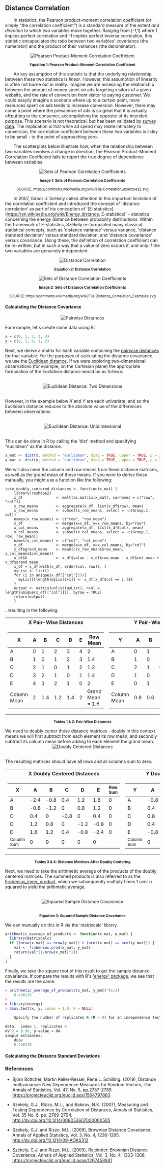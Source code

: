 ## Distance Correlation
&nbsp;&nbsp;&nbsp;&nbsp;&nbsp;&nbsp; In statistics, the Pearson product-moment correlation coefficient (or simply "the correlation coefficient") is a standard measure of the extent *and direction* to which two variables move together. Ranging from [-1,1] where 1 implies perfect correlation and -1 implies perfect inverse correlation, this statistic encapsulates the ratio between two variables' covariance (the numerator) and the product of their variances (the denominator).

<div align="center">
<img 
src="https://github.com/b-knight/StatExplore/blob/master/images/Pearsons_Correlation_Coefficient.gif?sanitize=true", 
align="middle",
alt="Pearson Product-Moment Correlation Coefficient">
</div>
<p align="center"><sub><b>Equation 1: Pearson Product-Moment Correlation Coefficient</sub></b></p>

&nbsp;&nbsp;&nbsp;&nbsp;&nbsp;&nbsp; An key assumption of this statistic is that the underlying relationship between these two statistics is *linear*. However, this assumption of linearity is often not borne out in reality. Imagine we are assessing the relationship between the amount of money spent on ads targeting visitors of a given website, and the rate of conversion from visitor to paying customer. We could easyily imagine a scenario where up to a certain point, more resources spent on ads tends to increase conversion. However, there may come a point where the prevalence of ads is so great that it is actually offputting to the consumer, accomplishing the opposite of its intended purpose. This scenario is not theoretical, but has been validated by [survey data](https://www.cmswire.com/cms/customer-experience/too-much-online-advertising-may-turn-consumers-off-survey-finds-014707.php, "Too Much Online Advertising May Turn Consumers Off, Survey Finds"). The implication is that while ad spend may relate intimately to conversion, the correlation coefficient between these two variables is likley to be small - to the point of approaching zero. <br>

&nbsp;&nbsp;&nbsp;&nbsp;&nbsp;&nbsp; The scatterplots below illustrate how, when the relationship between two variables involves a change in direction, the Pearson Product-Moment Correlation Coefficient fails to report the true degree of dependence between variables. 
<div align="center">
<img 
src="https://github.com/b-knight/StatExplore/blob/master/images/Correlation_Examples.png?sanitize=true", 
align="middle",
alt="Sets of Pearson Correlation Coefficients">
</div>
<p align="center"><sub><b>Image 1: Sets of Pearson Correlation Coefficients </b></sub></p>
<p align="center"><sub> SOURCE: https://commons.wikimedia.org/wiki/File:Correlation_examples2.svg </sub></p>

&nbsp;&nbsp;&nbsp;&nbsp;&nbsp;&nbsp; In 2007, Gábor J. Székely called attention to this important limitation of the correlation coefficient and introduced the concept of 'distance correlation' as part of his conception of '[E-statistics](https://en.wikipedia.org/wiki/Energy_distance, E-statistics)' - statistics concerning the energy distance between probability distributions. Within the framework of E-statistics, Székely re-formulated many classical statistical concepts, such as 'distance variance' versus variance, 'distance standard deviation' versus standard deviation, and 'distance covariance' versus covariance. Using these, the definition of correlation coefficient can be re-written, but in such a way that a value of zero occurs if, and only if the two variables are genuinely independent.

<div align="center">
<img 
src="https://github.com/b-knight/StatExplore/blob/master/images/Distance_Correlation.gif?sanitize=true", 
align="middle",
alt="Distance Correlation">
</div>
<p align="center"><sub><b>Equation 2: Distance Correlation</sub></b></p>





<div align="center">
<img src="https://github.com/b-knight/StatExplore/blob/master/images/Distance_Correlation_Examples.png?sanitize=true",
align="middle", 
alt="Sets of Distance Correlation Coefficients">
</div>
<p align="center"><sub><b>Image 2: Sets of Distance Correlation Coefficients</b></sub></p>
<p align="center"><sub> SOURCE: https://commons.wikimedia.org/wiki/File:Distance_Correlation_Examples.svg</sub></p>




#### Calculating the Distance Covariance 

<div align="center">
<img src="https://github.com/b-knight/StatExplore/blob/master/images/Pairwise_Distances.gif?sanitize=true",
align="middle", 
alt="Pairwise Distances">
</div>


For example, let's create some data using R:

```R
x = c(0, 1, 2, 3, 4) 
y = c(2, 1, 0, 1, 2) 
```

Next, we derive a matrix for each variable containing the [pairwise distances](https://en.wikipedia.org/wiki/Distance_matrix "Wikipedia: Pairwise Distances") for that variable. For the purposes of calculating the distance covariance, we use the [Euclidean distance](https://en.wikipedia.org/wiki/Euclidean_distance "Wikipedia: Euclidean Distance"). If we were exploring two-dimensional observations (for example, on the Cartesian plane) the appropriate formulation of the Euclidean distance would be as follows: 

<br>
<div align="center">
<img src="https://github.com/b-knight/StatExplore/blob/master/images/Two_Dimensional_Euclidean_Distance.gif?sanitize=true",
align="middle", 
alt="Euclidean Distance: Two Dimensions">
</div>
<br>

However, in the example below *X* and *Y* are each univariate, and so the Euclidean distance reduces to the absolute value of the differences between observations. 

<br>
<div align="center">
<img src="https://github.com/b-knight/StatExplore/blob/master/images/Unidimensional_Euclidean_Distance.gif?sanitize=true",
align="middle", 
alt="Euclidean Distance: Unidimensional">
</div>
<br>

This can be done in R by calling the 'dist' method and specifying "euclidean" as the distance.
```R
x_mat <- dist(x, method = "euclidean", diag = TRUE, upper = TRUE, p = 2)
y_mat <- dist(y, method = "euclidean", diag = TRUE, upper = TRUE, p = 2)
```
We will also need the column and row means from these distance matrices, as well as the grand mean of those means. If you were to derive these manually, you might use a function like the following:
```
take_doubly_centered_distances <- function(x_mat) {
    library(reshape2)
    x_df               <- melt(as.matrix(x_mat), varnames = c("row", "col"))
    x_row_means        <- aggregate(x_df, list(x_df$row), mean)
    x_row_means        <- subset(x_row_means, select = -c(Group.1, col))
    names(x_row_means) <- c("row", "row_mean")
    x_df               <- merge(x=x_df, y=x_row_means, by="row")
    x_col_means        <- aggregate(x_df, list(x_df$col), mean)
    x_col_means        <- subset(x_col_means, select = -c(Group.1, row, row_mean))
    names(x_col_means) <- c("col", "col_mean")
    x_df               <- merge(x=x_df, y=x_col_means, by="col")
    x_df$grand_mean    <- mean(c(x_row_means$row_mean, x_col_means$col_mean)) 
    x_df$X             <- x_df$value - x_df$row_mean - x_df$col_mean + x_df$grand_mean 
    x_df = x_df[with(x_df, order(col, row)), ]
    myList <- list()
    for (i in unique(x_df[["col"]])){
      myList[[length(myList)+1]] <- x_df[x_df$col == i,]$X
    }
    output <- matrix(unlist(myList), ncol = length(unique(x_df[["col"]])), byrow = TRUE)
    return(output)
    }
```
..resulting in the following:
<table>
<tr><th> X Pair-Wise Distances </th><th> Y Pair-Wise Distances </th></tr>

<tr><td>

| X               | A  | B  | C  | D  | E  | Row<br>Mean         |
| --              | -- | -- | -- | -- | -- | ------------------- |
| A               | 0  | 1  | 2  | 3  | 4  | 2                   |
| B               | 1  | 0  | 1  | 2  | 3  | 1.4                 |
| C               | 2  | 1  | 0  | 1  | 2  | 1.2                 |
| D               | 3  | 2  | 1  | 0  | 1  | 1.4                 |
| E               | 4  | 3  | 2  | 1  | 0  | 2                   |
| Column<br>Mean  | 2  | 1.4|1.2 |1.4 | 2  | Grand<br>Mean = 1.6 |

</td><td>

| Y               | A    | B   | C  | D  | E   | Row<br>Mean          |
| --              | --   | --  | -- | -- | --  | -------------------- |
| A               | 0    | 1   | 2  | 1  | 0   | 0.8                  |
| B               | 1    | 0   | 1  | 0  | 1   | 0.6                  |
| C               | 2    | 1   | 0  | 1  | 2   | 1.2                  |
| D               | 1    | 0   | 1  | 0  | 1   | 0.6                  |
| E               | 0    | 1   | 2  | 1  | 0   | 0.8                  |
| Column<br>Mean  | 0.8  | 0.6 |1.2 |0.6 | 0.8 | Grand<br>Mean = 0.8  |

</td></tr> </table>
<p align="center"><sub><b>Tables 1 & 2: Pair-Wise Distances</b></sub></p>
We need to doubly center these distance matrices - doubly in this context means we will first subtract from each element its row mean, and secondly subtract its column mean before adding to each element the grand mean. 

<br>
<div align="center">
<img 
src="https://github.com/b-knight/StatExplore/blob/master/images/Doubly_Centered_Distances.gif?sanitize=true", 
align="middle",
alt="Doubly Centered Distances">
</div>
<br>

The resulting matrices should have all rows and all columns sum to zero.

<table>
<tr><th> X Doubly Centered Distances </th><th> Y Doubly Centered Distances </th></tr>

<tr><td>

| X                        | A    | B    | C    | D    | E    | <sub>Row<br>Sum</sub>   |
| ------------------------ | ---- | ---- | ---- | ---- | ---  | ----------------------- |
| A                        | -2.4 | -0.8 | 0.4  | 1.2  | 1.6  | 0                       |
| B                        | -0.8 | -1.2 | 0    | 0.8  | 1.2  | 0                       |
| C                        | 0.4  | 0    | -0.8 | 0    | 0.4  | 0                       |
| D                        | 1.2  | 0.8  | 0    | -1.2 | -0.8 | 0                       |
| E                        | 1.6  | 1.2  | 0.4  | -0.8 | -2.4 | 0                       |
| <sub>Column<br>Sum</sub> | 0    | 0    | 0    | 0    | 0    |                         |

</td><td>

| Y                        | A    | B    | C    | D    | E    | <sub>Row<br>Sum</sub>  |
| ------------------------ | ---- | ---- | ---- | ---- | ---- | ---------------------- |
| A                        | -0.8 | 0.4  | 0.8  | 0.4  | -0.8 | 0                      |
| B                        | 0.4  | -0.4 | 0    | -0.4 | 0.4  | 0                      |
| C                        | 0.8  | 0    | -1.6 | 0    | 0.8  | 0                      |
| D                        | 0.4  | -0.4 | 0    | -0.4 | 0.4  | 0                      |
| E                        | -0.8 | 0.4  | 0.8  | 0.4  | -0.8 | 0                      |
| <sub>Column<br>Sum</sub> | 0    | 0    | 0    | 0    | 0    |                        |

</td></tr> </table>
<p align="center"><sub><b>Tables 3 & 4: Distance Matrices After Doubly Centering</b></sub></p>

Next, we need to take the arithmetic average of the products of the doubly centered matrices. The summed products is also referred to as the [Frobenius_inner_product](https://en.wikipedia.org/wiki/Frobenius_inner_product, "Wikipedia: Frobenius Inner Product"), which we subsequently multiply times 1 over n squared to yield the arithmetic average.

<br>
<div align="center">
<img 
src="https://github.com/b-knight/StatExplore/blob/master/images/Squared_Sample_Distance_Covariance.gif?sanitize=true", 
align="middle",
alt="Squared Sample Distance Covariance">
</div>
<br>
<p align="center"><sub><b>Equation 3: Squared Sample Distance Covariance</sub></b></p>

We can manually do this in R via the 'matrixcalc' library. 
```R
arithmetic_average_of_products <- function(x_mat, y_mat) {
  library(matrixcalc)
  if ((nrow(x_mat) == nrow(y_mat)) & (ncol(x_mat) == ncol(y_mat))) {
    val <- frobenius.prod(x_mat, y_mat)
    return(val*(1/nrow(x_mat)^2))
  }
}
```
Finally, we take the square root of this result to get the sample distance covariance. If compare the results with R's ['energy' package](https://www.rdocumentation.org/packages/energy/versions/1.7-6/topics/distance%20correlation, "Energy"), we see that the results are the same:
``` R
> arithmetic_average_of_products(x_mat, y_mat)^(1/2)
    0.438178
> 
> library(energy)
> dcov.test(x, y, index = 1.0, R = NULL)

	Specify the number of replicates R (R > 0) for an independence test

data:  index 1, replicates 0
nV^2 = 0.96, p-value = NA
sample estimates:
    dCov 
    0.438178 
```
#### Calculating the Distance Standard Deviations

### References
* Björn Böttcher, Martin Keller-Ressel, René L. Schilling. (2019), Distance multivariance: New Dependence Measures for Random Vectors, The Annals of Statistics, Vol. 47, No. 5, pp.2757-2789. https://projecteuclid.org/euclid.aos/1564797863

* Szekely, G.J., Rizzo, M.L., and Bakirov, N.K. (2007), Measuring and Testing Dependence by Correlation of Distances, Annals of Statistics, Vol. 35 No. 6, pp. 2769-2794. http://dx.doi.org/10.1214/009053607000000505

* Szekely, G.J. and Rizzo, M.L. (2009), Brownian Distance Covariance, Annals of Applied Statistics, Vol. 3, No. 4, 1236-1265. http://dx.doi.org/10.1214/09-AOAS312

* Szekely, G.J. and Rizzo, M.L. (2009), Rejoinder: Brownian Distance Covariance, Annals of Applied Statistics, Vol. 3, No. 4, 1303-1308. https://projecteuclid.org/euclid.aoas/1267453941


